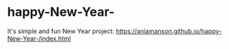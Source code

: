 # happy-New-Year-
It's simple and fun New Year project: https://aniamanson.github.io/happy-New-Year-/index.html
